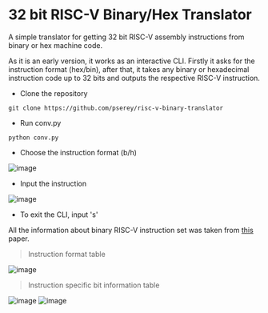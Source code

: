 # 32 bit RISC-V Binary/Hex Translator
A simple translator for getting 32 bit RISC-V assembly instructions from binary or hex machine code.

As it is an early version, it works as an interactive CLI. Firstly it asks for the instruction format (hex/bin), after that, it takes any binary or hexadecimal instruction code up to 32 bits and outputs the respective RISC-V instruction.

- Clone the repository
```
git clone https://github.com/pserey/risc-v-binary-translator
```
- Run conv.py
```
python conv.py
```
- Choose the instruction format (b/h)

![image](https://user-images.githubusercontent.com/65696885/181139143-5929aaa2-86d8-4eb0-b55c-f82b79115bc1.png)

- Input the instruction

![image](https://user-images.githubusercontent.com/65696885/181139215-d300d977-7671-4335-97af-c7690fb8510c.png)

- To exit the CLI, input 's'

All the information about binary RISC-V instruction set was taken from [this](https://riscv.org/wp-content/uploads/2017/05/riscv-spec-v2.2.pdf) paper.

> Instruction format table

![image](https://user-images.githubusercontent.com/65696885/181085321-6515ab86-ca4e-4fcc-bbff-fb9a3b926e40.png)

> Instruction specific bit information table

![image](https://user-images.githubusercontent.com/65696885/181085437-a26e016a-012a-4d05-b157-fe626871cd50.png)
![image](https://user-images.githubusercontent.com/65696885/181085513-745cf123-110e-418b-991b-8700c133ce9f.png)
